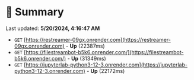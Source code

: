 # 📖 Summary
Last updated: **5/20/2024, 4:16:47 AM**

- `GET` [https://restreamer-09gx.onrender.com](https://restreamer-09gx.onrender.com) - **Up** (22387ms)
- `GET` [https://filestreambot-b5k6.onrender.com/](https://filestreambot-b5k6.onrender.com/) - **Up** (31349ms)
- `GET` [https://jupyterlab-python3-12-3.onrender.com](https://jupyterlab-python3-12-3.onrender.com) - **Up** (22172ms)
